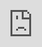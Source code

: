 # Story:
Over the course of a weekend, I joined a TAMU-based hackathon to assemble, wire, and program a robot that is able to use camera data, and pick up a neon green box into a plastic cup. I was hard, programming was annoying, training took forever, but I was able to get it to work.

# Skills I've gained
* Reading basic schematics for PCBs and microprocessors
* Wiring data, motion planning, and voltage currents

# Technologies I've used:
* Pytorch (RL)
* Conda (Anaconda Environments)
* Lerobot + Hugging Face [Link to my Model](https://huggingface.co/highonjuice/act_koch_test) [Dataset](https://huggingface.co/datasets/highonjuice/koch_test)

# Things that I still need to learn
* Hardware schematics (still got a lot to learn)
* Cuda programming - optimizing the CUDA could've lead to better result and speed

<iframe src="https://streamable.com/e/czplzj" width="100%" height="100%" frameborder="0" allowfullscreen style="width:100%;height:100%;position:absolute;left:0px;top:0px;overflow:hidden;"></iframe>
